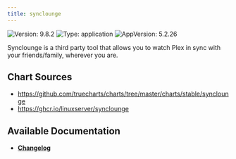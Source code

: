 ```yaml
---
title: synclounge
---
```


![Version: 9.8.2](https://img.shields.io/badge/Version-9.8.2-informational?style=flat-square) ![Type: application](https://img.shields.io/badge/Type-application-informational?style=flat-square) ![AppVersion: 5.2.26](https://img.shields.io/badge/AppVersion-5.2.26-informational?style=flat-square)

Synclounge is a third party tool that allows you to watch Plex in sync with your friends/family, wherever you are.

## Chart Sources

- https://github.com/truecharts/charts/tree/master/charts/stable/synclounge
- https://ghcr.io/linuxserver/synclounge

## Available Documentation

- [**Changelog**](./CHANGELOG.md)
